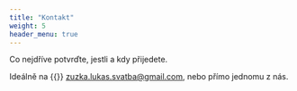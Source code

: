 ```yaml
---
title: "Kontakt"
weight: 5
header_menu: true
---
```

Co nejdříve potvrďte, jestli a kdy přijedete.

Ideálně na {{<icon class="fa fa-envelope">}}&nbsp;[zuzka.lukas.svatba@gmail.com](mailto:zuzka.lukas.svatba@gmail.com), nebo přímo jednomu z nás.
